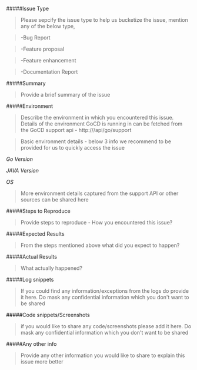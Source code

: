 #####Issue Type
> Please sepcify the issue type to help us bucketize the issue, mention any of the below type,

> -Bug Report

> -Feature proposal

> -Feature enhancement

> -Documentation Report

#####Summary
> Provide a brief summary of the issue

#####Environment
> Describe the environment in which you encountered this issue. Details of the environment GoCD is running in can be fetched from the GoCD support api - http://<go-server-host>/api/go/support

> Basic environment details - below 3 info we recommend to be provided for us to quickly access the issue

*Go Version*

*JAVA Version*

*OS*

> More environment details captured from the support API or other sources can be shared here

#####Steps to Reproduce
> Provide steps to reproduce - How you encountered this issue?

#####Expected Results
> From the steps mentioned above what did you expect to happen?

#####Actual Results
> What actually happened?


#####Log snippets
> If you could find any information/exceptions from the logs do provide it here. Do mask any confidential information which you don't want to be shared

#####Code snippets/Screenshots
> if you would like to share any code/screenshots please add it here. Do mask any confidential information which you don't want to be shared

#####Any other info
> Provide any other information you would like to share to explain this issue more better
